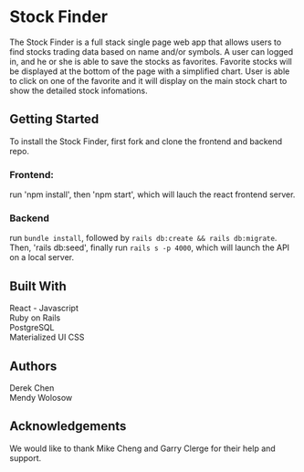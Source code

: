 # Stock Finder
The Stock Finder is a full stack single page web app that allows users to find stocks trading data based on name and/or symbols. A user can logged in, and he or she is able to save the stocks as favorites. Favorite stocks will be displayed at the bottom of the page with a simplified chart.  User is able to click on one of the favorite and it will display on the main stock chart to show the detailed stock infomations.


## Getting Started
To install the Stock Finder, first fork and clone the frontend and backend repo.  
### Frontend: 
run 'npm install', then 'npm start', which will lauch the react frontend server.
### Backend
run `bundle install`, followed by `rails db:create && rails db:migrate`. Then, 'rails db:seed', finally run `rails s -p 4000`, which will launch the API on a local server.

## Built With
React - Javascript  
Ruby on Rails  
PostgreSQL  
Materialized UI
CSS

## Authors
Derek Chen  
Mendy Wolosow


## Acknowledgements
We would like to thank Mike Cheng and Garry Clerge for their help and support.
